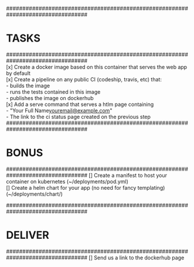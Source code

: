 #################################################################################                         
# TASKS                                                                                                   
#################################################################################                         
[x] Create a docker image based on this container that serves the web app by default                       
[x] Create a pipeline on any public CI (codeship, travis, etc) that:                                       
    - builds the image\
    - runs the tests contained in this image\
    - publishes the image on dockerhub\
[x] Add a serve command that serves a htlm page containing\
    - "Your Full Name<youremail@example.com>"\
    - The link to the ci status page created on the previous step
#################################################################################
# BONUS
#################################################################################
[] Create a manifest to host your container on kubernetes (~/deployments/pod.yml)\
[] Create a helm chart for your app (no need for fancy templating) (~/deployments/chart/)

#################################################################################
# DELIVER
#################################################################################
[] Send us a link to the dockerhub page
